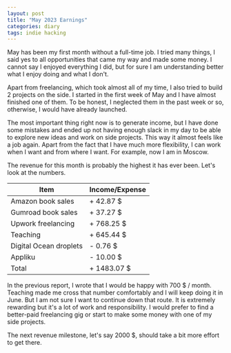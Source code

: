 ```yaml
---
layout: post
title: "May 2023 Earnings"
categories: diary
tags: indie hacking
---
```


May has been my first month without a full-time job. I tried many things, I said yes to all opportunities that came my way and made some money. I cannot say I enjoyed everything I did, but for sure I am understanding better what I enjoy doing and what I don't.

Apart from freelancing, which took almost all of my time, I also tried to build 2 projects on the side. I started in the first week of May and I have almost finished one of them. To be honest, I neglected them in the past week or so, otherwise, I would have already launched.

The most important thing right now is to generate income, but I have done some mistakes and ended up not having enough slack in my day to be able to explore new ideas and work on side projects. This way it almost feels like a job again. Apart from the fact that I have much more flexibility, I can work when I want and from where I want. For example, now I am in Moscow.

The revenue for this month is probably the highest it has ever been. Let's look at the numbers.

| Item                   | Income/Expense |
| ---------------------- | -------------- |
| Amazon book sales      | + 42.87 $      |
| Gumroad book sales     | + 37.27 $      |
| Upwork freelancing     | + 768.25 $     |
| Teaching               | + 645.44 $     |
| Digital Ocean droplets | - 0.76 $       |
| Appliku                | - 10.00 $      |
| Total                  | + 1483.07 $    |

In the previous report, I wrote that I would be happy with 700 $ / month. Teaching made me cross that number comfortably and I will keep doing it in June. But I am not sure I want to continue down that route. It is extremely rewarding but it's a lot of work and responsibility. I would prefer to find a better-paid freelancing gig or start to make some money with one of my side projects.

The next revenue milestone, let's say 2000 $, should take a bit more effort to get there.
